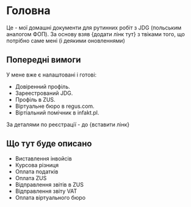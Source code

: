 # Головна

Це - мої домашні документи для рутинних робіт з JDG (польським аналогом ФОП). За основу взяв {додати лінк тут} з твіками того, що потрібно саме мені (і деякими оновленнями)

## Попередні вимоги

У мене вже є налаштовані і готові:

* Довіренний профіль.
* Зареестрований JDG.
* Профіль в ZUS.
* Віртуальне бюро в regus.com.
* Віртіальний помічник в infakt.pl.

За деталями по реєстрації - до {вставити лінк}

## Що тут буде описано

* Виставлення інвойсів
* Курсова різниця
* Оплата податків
* Оплата ZUS
* Відправлення звітів в ZUS
* Відправлення звіту VAT
* Оплата віртуального бюро
